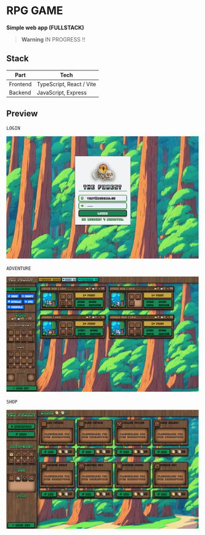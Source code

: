 # RPG GAME

**Simple web app (FULLSTACK)**

> **Warning** IN PROGRESS !!

## Stack

| Part     | Tech                     |
| -------- | ------------------------ |
| Frontend | TypeScript, React / Vite |
| Backend  | JavaScript, Express      |

## Preview

```
LOGIN
```

![rpg](rpg.png)

```
ADVENTURE
```

![adventure](adventure.png)

```
SHOP
```

![shop_v2](shop_v2.png)

```

```
